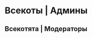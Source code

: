 
# Всекоты | Админы

<CardGrid>
<Card style="width: 25rem; overflow: hidden" class="m-0">
    <template #header>
        <img alt="user header" src="https://vzge.me/face/512/Szarkan?y=-40" />
    </template>
    <template #title>Всекотец Szarkan</template>
    <template #subtitle>прив я серёжа. называйте меня серёжа. я тут типа основатель.</template>
</Card>

<Card style="width: 25rem; overflow: hidden" class="m-0">
    <template #header>
        <img alt="user header" src="https://vzge.me/face/512/CharaBell?y=-40" />
    </template>
    <template #title>Всекотесса CharaBell</template>
    <template #subtitle>Иногда ворует у Серёжи компьютер и отвечает от его лица.</template>
</Card>
</CardGrid>

<CardGrid>
<Card style="width: 25rem; overflow: hidden" class="m-0">
    <template #header>
        <img alt="user header" src="https://vzge.me/face/512/sm1lly?y=-40" />
    </template>
    <template #title>Дизайнер и лоровед sm1lly</template>
    <template #subtitle>Не называйте его sm1llys...</template>
</Card>
<Card style="width: 25rem; overflow: hidden" class="m-0">
    <template #header>
        <img alt="user header" src="https://vzge.me/face/512/ShirooQWT?y=-40" />
    </template>
    <template #title>Гейм-админ ShirooQWT</template>
    <template #subtitle>Я Коля мне 45 лет</template>
</Card>
<Card style="width: 25rem; overflow: hidden" class="m-0">
    <template #header>
        <img alt="user header" src="https://vzge.me/face/512/cantcaaat?y=-40" />
    </template>
    <template #title>Тех-админ Тима</template>
    <template #subtitle>БУРЕН. ЛОРОВЕД. ТЕХ-АДМИН.</template>
</Card>
</CardGrid>

## Всекотята | Модераторы

<CardGrid>
<Card style="width: 25rem; overflow: hidden" class="m-0">
    <template #header>
        <img alt="user header" src="https://vzge.me/face/512/artlaks?y=-40" />
    </template>
    <template #title>artlaks</template>
</Card>
<Card style="width: 25rem; overflow: hidden" class="m-0">
    <template #header>
        <img alt="user header" src="https://vzge.me/face/512/nico4an?y=-40" />
    </template>
    <template #title>nico4an</template>
</Card>
<Card style="width: 25rem; overflow: hidden" class="m-0">
    <template #header>
        <img alt="user header" src="https://vzge.me/face/512/Lex_Lokk?y=-40" />
    </template>
    <template #title>Lex_Lokk</template>
</Card>
</CardGrid>